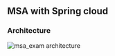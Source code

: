## MSA with Spring cloud

### Architecture

![msa_exam architecture](https://velog.velcdn.com/images/singularity/post/e4a528f4-89ea-4d58-bd38-dab277fd19e9/image.png)
